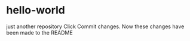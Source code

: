 hello-world
===========

just another repository
Click Commit changes. Now these changes have been made to the README 
